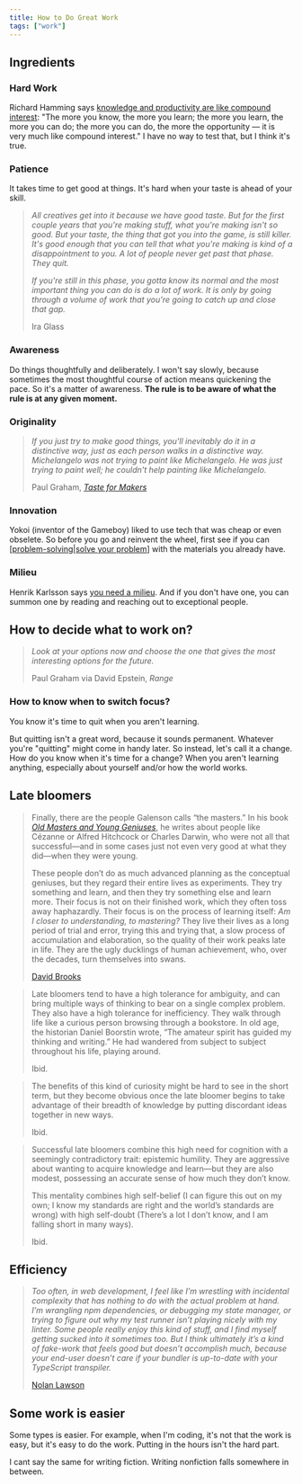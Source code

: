 ```yaml
---
title: How to Do Great Work
tags: ["work"]
---
```


## Ingredients

### Hard Work

Richard Hamming says [knowledge and productivity are like compound interest](https://www.paulgraham.com/hamming.html): "The more you know, the more you learn; the more you learn, the more you can do; the more you can do, the more the opportunity — it is very much like compound interest." I have no way to test that, but I think it's true.

### Patience

It takes time to get good at things. It's hard when your taste is ahead of your skill.

> *All creatives get into it because we have good taste. But for the first couple years that you're making stuff, what you're making isn't so good. But your taste, the thing that got you into the game, is still killer. It's good enough that you can tell that what you're making is kind of a disappointment to you. A lot of people never get past that phase. They quit.*
>
> *If you're still in this phase, you gotta know its normal and the most important thing you can do is do a lot of work. It is only by going through a volume of work that you're going to catch up and close that gap.*
>
> Ira Glass

### Awareness

Do things thoughtfully and deliberately. I won't say slowly, because sometimes the most thoughtful course of action means quickening the pace. So it's a matter of awareness. **The rule is to be aware of what the rule is at any given moment.**

### Originality

> *If you just try to make good things, you'll inevitably do it in a distinctive way, just as each person walks in a distinctive way. Michelangelo was not trying to paint like Michelangelo. He was just trying to paint well; he couldn't help painting like Michelangelo.*
>
> Paul Graham, *[Taste for Makers](https://www.paulgraham.com/taste.html)*
>

### Innovation

Yokoi (inventor of the Gameboy) liked to use tech that was cheap or even obselete. So before you go and reinvent the wheel, first see if you can [[problem-solving|solve your problem]] with the materials you already have.

### Milieu

Henrik Karlsson says [you need a milieu](https://www.henrikkarlsson.xyz/p/childhoods). And if you don't have one, you can summon one by reading and reaching out to exceptional people.

## How to decide what to work on?

> *Look at your options now and choose the one that gives the most interesting options for the future.*
>
> Paul Graham via David Epstein, *Range*

### How to know when to switch focus?

You know it's time to quit when you aren't learning. 

But quitting isn't a great word, because it sounds permanent. Whatever you're "quitting" might come in handy later. So instead, let's call it a change. How do you know when it's time for a change? When you aren't learning anything, especially about yourself and/or how the world works.

## Late bloomers

> Finally, there are the people Galenson calls “the masters.” In his book [*Old Masters and Young Geniuses*](https://bookshop.org/a/12476/9780691133805), he writes about people like Cézanne or Alfred Hitchcock or Charles Darwin, who were not all that successful—and in some cases just not even very good at what they did—when they were young.
>
> These people don’t do as much advanced planning as the conceptual geniuses, but they regard their entire lives as experiments. They try something and learn, and then they try something else and learn more. Their focus is not on their finished work, which they often toss away haphazardly. Their focus is on the process of learning itself: *Am I closer to understanding, to mastering?* They live their lives as a long period of trial and error, trying this and trying that, a slow process of accumulation and elaboration, so the quality of their work peaks late in life. They are the ugly ducklings of human achievement, who, over the decades, turn themselves into swans.
>
> [David Brooks](https://www.theatlantic.com/ideas/archive/2024/06/successs-late-bloomers-motivation/678798/)

> Late bloomers tend to have a high tolerance for ambiguity, and can bring multiple ways of thinking to bear on a single complex problem. They also have a high tolerance for inefficiency. They walk through life like a curious person browsing through a bookstore. In old age, the historian Daniel Boorstin wrote, “The amateur spirit has guided my thinking and writing.” He had wandered from subject to subject throughout his life, playing around.
>
> Ibid.

> The benefits of this kind of curiosity might be hard to see in the short term, but they become obvious once the late bloomer begins to take advantage of their breadth of knowledge by putting discordant ideas together in new ways.
>
> Ibid.

> Successful late bloomers combine this high need for cognition with a seemingly contradictory trait: epistemic humility. They are aggressive about wanting to acquire knowledge and learn—but they are also modest, possessing an accurate sense of how much they don’t know.
>
> This mentality combines high self-belief (I can figure this out on my own; I know my standards are right and the world’s standards are wrong) with high self-doubt (There’s a lot I don’t know, and I am falling short in many ways).
>
> Ibid.

## Efficiency

> *Too often, in web development, I feel like I’m wrestling with incidental complexity that has nothing to do with the actual problem at hand. I’m wrangling npm dependencies, or debugging my state manager, or trying to figure out why my test runner isn’t playing nicely with my linter. Some people really enjoy this kind of stuff, and I find myself getting sucked into it sometimes too. But I think ultimately it’s a kind of fake-work that feels good but doesn’t accomplish much, because your end-user doesn’t care if your bundler is up-to-date with your TypeScript transpiler.*
>
> [Nolan Lawson](https://nolanlawson.com/2023/08/23/use-web-components-for-what-theyre-good-at/)

## Some work is easier

Some types is easier. For example, when I'm coding, it's not that the work is easy, but it's easy to do the work. Putting in the hours isn't the hard part.

I cant say the same for writing fiction. Writing nonfiction falls somewhere in between.

[//begin]: # "Autogenerated link references for markdown compatibility"
[problem-solving|solve your problem]: problem-solving "Problem Solving"
[//end]: # "Autogenerated link references"